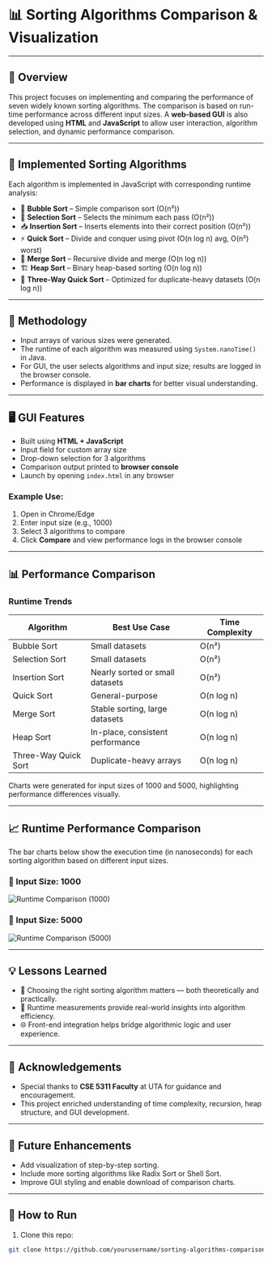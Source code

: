# 📊 Sorting Algorithms Comparison & Visualization
---

## 📌 Overview

This project focuses on implementing and comparing the performance of seven widely known sorting algorithms. The comparison is based on run-time performance across different input sizes. A **web-based GUI** is also developed using **HTML** and **JavaScript** to allow user interaction, algorithm selection, and dynamic performance comparison.

---

## 🔢 Implemented Sorting Algorithms

Each algorithm is implemented in JavaScript with corresponding runtime analysis:

- 🔁 **Bubble Sort** – Simple comparison sort (O(n²))
- 🧲 **Selection Sort** – Selects the minimum each pass (O(n²))
- 📥 **Insertion Sort** – Inserts elements into their correct position (O(n²))
- ⚡ **Quick Sort** – Divide and conquer using pivot (O(n log n) avg, O(n²) worst)
- 🧬 **Merge Sort** – Recursive divide and merge (O(n log n))
- 🏗️ **Heap Sort** – Binary heap-based sorting (O(n log n))
- 🎯 **Three-Way Quick Sort** – Optimized for duplicate-heavy datasets (O(n log n))

---

## 🧪 Methodology

- Input arrays of various sizes were generated.
- The runtime of each algorithm was measured using `System.nanoTime()` in Java.
- For GUI, the user selects algorithms and input size; results are logged in the browser console.
- Performance is displayed in **bar charts** for better visual understanding.

---

## 🖥️ GUI Features

- Built using **HTML + JavaScript**
- Input field for custom array size
- Drop-down selection for 3 algorithms
- Comparison output printed to **browser console**
- Launch by opening `index.html` in any browser

### Example Use:

1. Open in Chrome/Edge
2. Enter input size (e.g., 1000)
3. Select 3 algorithms to compare
4. Click **Compare** and view performance logs in the browser console

---

## 📊 Performance Comparison

### Runtime Trends

| Algorithm           | Best Use Case                     | Time Complexity |
|---------------------|-----------------------------------|-----------------|
| Bubble Sort         | Small datasets                    | O(n²)           |
| Selection Sort      | Small datasets                    | O(n²)           |
| Insertion Sort      | Nearly sorted or small datasets   | O(n²)           |
| Quick Sort          | General-purpose                   | O(n log n)      |
| Merge Sort          | Stable sorting, large datasets    | O(n log n)      |
| Heap Sort           | In-place, consistent performance  | O(n log n)      |
| Three-Way Quick Sort| Duplicate-heavy arrays            | O(n log n)      |

Charts were generated for input sizes of 1000 and 5000, highlighting performance differences visually.

---
## 📈 Runtime Performance Comparison

The bar charts below show the execution time (in nanoseconds) for each sorting algorithm based on different input sizes.

### 🔹 Input Size: 1000

![Runtime Comparison (1000)](assets/size-1000.jpg)

### 🔹 Input Size: 5000

![Runtime Comparison (5000)](assets/size-5000.jpg)

---

## 💡 Lessons Learned

- 🧠 Choosing the right sorting algorithm matters — both theoretically and practically.
- 🧪 Runtime measurements provide real-world insights into algorithm efficiency.
- 🌐 Front-end integration helps bridge algorithmic logic and user experience.

---

## 🙌 Acknowledgements

- Special thanks to **CSE 5311 Faculty** at UTA for guidance and encouragement.
- This project enriched understanding of time complexity, recursion, heap structure, and GUI development.

---

## 📎 Future Enhancements

- Add visualization of step-by-step sorting.
- Include more sorting algorithms like Radix Sort or Shell Sort.
- Improve GUI styling and enable download of comparison charts.

---

## 🚀 How to Run

1. Clone this repo:
```bash
git clone https://github.com/yourusername/sorting-algorithms-comparison.git



